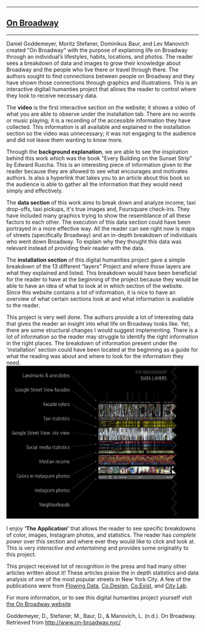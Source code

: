 ---
## [On Broadway](http://www.on-broadway.nyc/) ##
 ---
 Daniel Goddemeyer, Moritz Stefaner, Dominikus Baur, and Lev Manovich created "On Broadway" with the purpose of explaining life on Broadway through an individual’s lifestyles, habits, locations, and photos. The reader sees a breakdown of data and images to grow their knowledge about Broadway and the people who live there or travel through there. The authors sought to find connections between people on Broadway and they have shown those connections through graphics and illustrations. This is an interactive digitail humanties project that allows the reader to control where they look to receive necessary data. 
 
 The **video** is the first interactive section on the website; it shows a video of what you are able to observe under the installation tab. There are no words or music playing; it is a recording of the accessible information they have collected. This information is all available and explained in the installation section so the video was unnecessary; it was not engaging to the audience and did not leave them wanting to know more.  
 
 Through the **background explanation**, we are able to see the inspiration behind this work which was the book "Every Building on the Sunset Strip" by Edward Ruscha. This is an interesting piece of information given to the reader because they are allowed to see what encourages and motivates authors. Is also a hyperlink that takes you to an article about this book so the audience is able to gather all the information that they would need simply and effectively. 
 
 The **data section** of this work aims to break down and analyze income, taxi drop-offs, taxi pickups, it's true images and, Foursquare check-ins. They have included many graphics trying to show the resemblance of all these factors to each other. The execution of this data section could have been portrayed in a more effective way. All the reader can see right now is maps of streets (specifically Broadway) and an in-depth breakdown of individuals who went down Broadway. To explain why they thought this data was relevant instead of providing their reader with the data. 
 
 The **installation section** of this digital humanities project gave a simple breakdown of the 13 different “layers” Project and where those layers are what they explained and listed. This breakdown would have been beneficial for the reader to have at the beginning of the project because they would be able to have an idea of what to look at in which section of the website. Since this website contains a lot of information, it is nice to have an overview of what certain sections look at and what information is available to the reader. 
 
 This project is very well done. The authors provide a lot of interesting data that gives the reader an insight into what life on Broadway looks like. Yet, there are some structural changes I would suggest implementing. There is a lot of information so the reader may struggle to identify the right information in the right places. The breakdown of information present under the 'installation' section could have been located at the beginning as a guide for what the reading was about and where to look for the information they need. ![Section Breakdown](https://github.com/hannahfulk/hannah/blob/master/images/SectionBreakdown.JPG)  
 
 I enjoy **‘The Application’** that allows the reader to see specific breakdowns of color, images, Instagram photos, and statistics. The reader has _complete power_ over this section and where ever they would like to click and look at. This is very _interactive and entertaining_ and provides some originality to this project. 
 
 This project received lot of recognition in the press and had many other articles written about it! These articles praise the in depth statistics and data analysis of one of the most popular streets in New York City. A few of the publications were from [Flowing Data](https://flowingdata.com/2015/03/09/on-broadway-shows-city-life-through-data-cross-sections/), [Co.Design](https://www.fastcompany.com/3043091/massive-data-visualization-brings-nycs-busiest-street-to-life), [Co.Exist](https://www.fastcompany.com/3043137/take-a-stroll-down-broadway-through-hundreds-of-thousands-of-instagram-images), and [City Lab](https://www.fastcompany.com/3043137/take-a-stroll-down-broadway-through-hundreds-of-thousands-of-instagram-images). 
 
 For more information, or to see this digital humanties project yourself visit [the On Broadway website](http://www.on-broadway.nyc/)
 
Goddemeyer, D., Stefaner, M., Baur, D., & Manovich, L. (n.d.). On Broadway. Retrieved from http://www.on-broadway.nyc/
